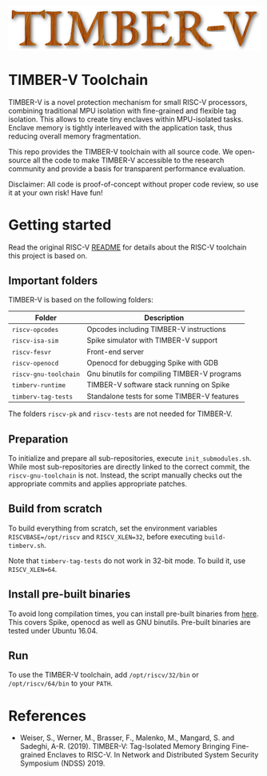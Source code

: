 ![TIMBER-V Toolchain](logo/timberv_logo.png)

TIMBER-V Toolchain
==================

TIMBER-V is a novel protection mechanism for small RISC-V processors,
combining traditional MPU isolation with fine-grained and flexible tag
isolation. This allows to create tiny enclaves within MPU-isolated tasks.
Enclave memory is tightly interleaved with the application task, thus
reducing overall memory fragmentation.

This repo provides the TIMBER-V toolchain with all source code.
We open-source all the code to make TIMBER-V accessible to the research
community and provide a basis for transparent performance evaluation.

Disclaimer: All code is proof-of-concept without proper code review,
so use it at your own risk! Have fun!

# Getting started
Read the original RISC-V [README](README-RISC-V.md) for details about
the RISC-V toolchain this project is based on.

## Important folders

TIMBER-V is based on the following folders:

| Folder                | Description                                  |
|-----------------------|----------------------------------------------|
| `riscv-opcodes`       | Opcodes including TIMBER-V instructions      |
| `riscv-isa-sim`       | Spike simulator with TIMBER-V support        |
| `riscv-fesvr`         | Front-end server                             |
| `riscv-openocd`       | Openocd for debugging Spike with GDB         |
| `riscv-gnu-toolchain` | Gnu binutils for compiling TIMBER-V programs |
| `timberv-runtime`     | TIMBER-V software stack running on Spike     |
| `timberv-tag-tests`   | Standalone tests for some TIMBER-V features  |

The folders `riscv-pk` and `riscv-tests` are not needed for TIMBER-V.

## Preparation
To initialize and prepare all sub-repositories, execute `init_submodules.sh`. 
While most sub-repositories are directly linked to the correct commit,
the `riscv-gnu-toolchain` is not. Instead, the script manually checks out
the appropriate commits and applies appropriate patches.

## Build from scratch
To build everything from scratch, set the environment variables
`RISCVBASE=/opt/riscv` and `RISCV_XLEN=32`, before executing
`build-timberv.sh`.

Note that `timberv-tag-tests` do not work in 32-bit mode. To build it,
use `RISCV_XLEN=64`.

## Install pre-built binaries
To avoid long compilation times, you can install pre-built binaries from
[here](https://github.com/sam1013/timberv-riscv-tools/releases/tag/v1.0.0).
This covers Spike, openocd as well as GNU binutils.
Pre-built binaries are tested under Ubuntu 16.04.

## Run
To use the TIMBER-V toolchain, add `/opt/riscv/32/bin` or `/opt/riscv/64/bin`
to your `PATH`.

# References
* Weiser, S., Werner, M., Brasser, F., Malenko, M., Mangard, S. and Sadeghi, A-R. (2019).
  TIMBER-V: Tag-Isolated Memory Bringing Fine-grained Enclaves to RISC-V.
  In Network and Distributed System Security Symposium (NDSS) 2019.
